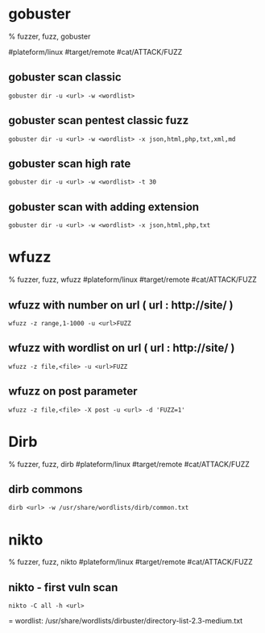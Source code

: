 # gobuster

% fuzzer, fuzz, gobuster

#plateform/linux #target/remote #cat/ATTACK/FUZZ
## gobuster scan classic
```
gobuster dir -u <url> -w <wordlist>
```

## gobuster scan pentest classic fuzz
```
gobuster dir -u <url> -w <wordlist> -x json,html,php,txt,xml,md
```

## gobuster scan high rate
```
gobuster dir -u <url> -w <wordlist> -t 30
```

## gobuster scan with adding extension
```
gobuster dir -u <url> -w <wordlist> -x json,html,php,txt
```

# wfuzz

% fuzzer, fuzz, wfuzz
#plateform/linux #target/remote #cat/ATTACK/FUZZ
## wfuzz with number on url ( url : http://site/ )
```
wfuzz -z range,1-1000 -u <url>FUZZ
```

## wfuzz with wordlist on url ( url : http://site/ )
```
wfuzz -z file,<file> -u <url>FUZZ
```

## wfuzz on post parameter
```
wfuzz -z file,<file> -X post -u <url> -d 'FUZZ=1'
```

# Dirb

% fuzzer, fuzz, dirb
#plateform/linux #target/remote #cat/ATTACK/FUZZ
## dirb commons
```
dirb <url> -w /usr/share/wordlists/dirb/common.txt
```


# nikto

% fuzzer, fuzz, nikto
#plateform/linux #target/remote #cat/ATTACK/FUZZ
## nikto - first vuln scan
```
nikto -C all -h <url>
```

= wordlist: /usr/share/wordlists/dirbuster/directory-list-2.3-medium.txt